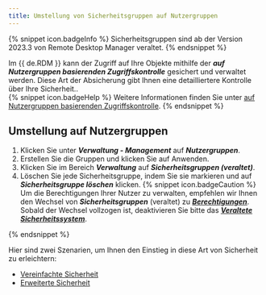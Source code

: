 ```yaml
---
title: Umstellung von Sicherheitsgruppen auf Nutzergruppen
---
```

{% snippet icon.badgeInfo %}
Sicherheitsgruppen sind ab der Version 2023.3 von Remote Desktop Manager veraltet. 
{% endsnippet %}

Im {{ de.RDM }} kann der Zugriff auf Ihre Objekte mithilfe der ***auf Nutzergruppen basierenden Zugriffskontrolle*** gesichert und verwaltet werden. Diese Art der Absicherung gibt Ihnen eine detailliertere Kontrolle über Ihre Sicherheit..  
{% snippet icon.badgeHelp %}
Weitere Informationen finden Sie unter [auf Nutzergruppen basierenden Zugriffskontrolle](/rdm/windows/user-groups-based-access-control/). 
{% endsnippet %}  

## Umstellung auf Nutzergruppen
1. Klicken Sie unter ***Verwaltung - Management*** auf ***Nutzergruppen***. 
1. Erstellen Sie die Gruppen und klicken Sie auf Anwenden. 
1. Klicken Sie im Bereich ***Verwaltung*** auf ***Sicherheitsgruppen (veraltet)***. 
1. Löschen Sie jede Sicherheitsgruppe, indem Sie sie markieren und auf ***Sicherheitsgruppe löschen*** klicken. 
{% snippet icon.badgeCaution %}
Um die Berechtigungen Ihrer Nutzer zu verwalten, empfehlen wir Ihnen den Wechsel von ***Sicherheitsgruppen***
(veraltet) zu [***Berechtigungen***](/rdm/windows/user-groups-based-access-control/permissions/). Sobald der Wechsel vollzogen ist, deaktivieren Sie bitte das [***Veraltete Sicherheitssystem***](/kb/remote-desktop-manager/how-to-articles/migrate-legacy-security-permissions/).

{% endsnippet %}  

Hier sind zwei Szenarien, um Ihnen den Einstieg in diese Art von Sicherheit zu erleichtern:  

* [Vereinfachte Sicherheit ](/rdm/windows/user-groups-based-access-control/scenarios/simplified-security/)  
* [Erweiterte Sicherheit](/rdm/windows/user-groups-based-access-control/scenarios/advanced-security/)  
